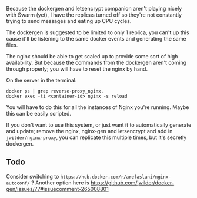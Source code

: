 Because the dockergen and letsencrypt companion aren't playing nicely with Swarm (yet), I have the replicas turned off so they're not constantly trying to send messages and eating up CPU cycles.

The dockergen is suggested to be limited to only 1 replica, you can't up this cause it'll be listening to the same docker events and generating the same files.

The nginx should be able to get scaled up to provide some sort of high availability. But because the commands from the dockergen aren't coming through properly; you will have to reset the nginx by hand.

On the server in the terminal:
```
docker ps | grep reverse-proxy_nginx.
docker exec -ti <container-id> nginx -s reload
```

You will have to do this for all the instances of Nginx you're running. Maybe this can be easily scripted.

If you don't want to use this system, or just want it to automatically generate and update; remove the nginx, nginx-gen and letsencrypt and add in `jwilder/nginx-proxy`, you can replicate this multiple times, but it's secretly dockergen.

## Todo
Consider switching to `https://hub.docker.com/r/arefaslani/nginx-autoconf/` ?
Another option here is https://github.com/jwilder/docker-gen/issues/77#issuecomment-265008801